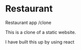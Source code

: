 # Restaurant
Restaurant app /clone

This is a clone of a static website. 

I have built this up by using react
